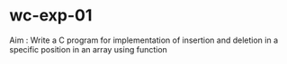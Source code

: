 # wc-exp-01
Aim : Write a C program for implementation of insertion and deletion in a specific position in  an array using function
